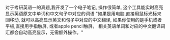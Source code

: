 对于考研英语一的真题,我开发了一个电子笔记,
操作很简单,
这个工具能实时高亮显示英语原文中单词和中文句子中对应的词语
"如果是用电脑,直接用鼠标光标来回移动,
就可以高亮显示英文和句子中对应的中文翻译,
如果你使用的是手机或者平板,直接用手指触屏,
或者apple pencil触屏，
相关英语单词和对应的中文翻译词汇都会自动高亮显示，无需额外操作。"
